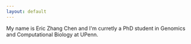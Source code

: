 ```yaml
---
layout: default
---
```



My name is Eric Zhang Chen and I'm curretly a PhD student in Genomics and Computational Biology at UPenn.
